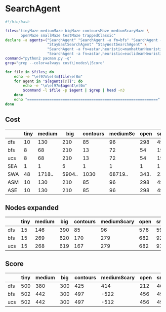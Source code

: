 # SearchAgent

```bash
#!/bin/bash

files="tinyMaze mediumMaze bigMaze contoursMaze mediumScaryMaze \
       openMaze smallMaze testMaze trappedClassic"
declare -a agents=("SearchAgent" "SearchAgent -a fn=bfs" "SearchAgent -a fn=ucs" \
                   "StayEastSearchAgent" "StayWestSearchAgent" \
                   "SearchAgent -a fn=astar,heuristic=manhattanHeuristic" \
                   "SearchAgent -a fn=astar,heuristic=euclideanHeuristic")
command="python2 pacman.py -q"
grep="grep --color=always cost\|nodes\|Score"

for file in $files; do
    echo -e "\e[97m\e[4m$file\e[0m"
    for agent in "${agents[@]}"; do
        echo -e "\n\e[97m$agent\e[0m"
        $command -l $file -p $agent | $grep | head -n3
    done
    echo "==========================================================="
done
```

## Cost

|     | tiny | medium | big    | contours | mediumSc | open | small | test | trappedCl |
| --- | ---- | ------ | ------ | -------- | -------- | ---- | ----- | ---- | --------- |
| dfs | 10   | 130    | 210    | 85       |  96      | 298  | 49    | 7    | 5         |
| bfs | 8    | 68     | 210    | 13       |  72      | 54   | 19    | 7    | 5         |
| ucs | 8    | 68     | 210    | 13       |  72      | 54   | 19    | 7    | 5         |
| SEA | 1    | 1      | 5      | 1        |  1       | 1    | 1     | 0    | 1         |
| SWA | 48   | 1718.. | 5904.. | 1030     |  68719.. | 343. | 238.. | 254  | 18        |
| ASM | 10   | 130    | 210    | 85       |  96      | 298  | 49    | 7    | 5         |
| ASE | 10   | 130    | 210    | 85       |  96      | 298  | 49    | 7    | 5         |

## Nodes expanded

|     | tiny | medium | big | contours | mediumScary | open | small | test | trappedClassic |
| --- | ---- | ------ | --- | -------- | ----------- | ---- | ----- | ---- | -------------- |
| dfs | 15   | 146    | 390 | 85       | 96          | 576  | 59    | 7    | 5              |
| bfs | 15   | 269    | 620 | 170      | 279         | 682  | 92    | 7    | 7              |
| ucs | 15   | 268    | 619 | 167      | 279         | 682  | 91    | 7    | 7              |

## Score

|     | tiny | medium | big | contours | mediumScary | open | small | test | trappedClassic |
| --- | ---- | ------ | --- | -------- | ----------- | ---- | ----- | ---- | -------------- |
| dfs | 500  | 380    | 300 | 425      | 414         | 212  | 461   | 503  | -502           |
| bfs | 502  | 442    | 300 | 497      | -522        | 456  | 491   | 503  | -497           |
| ucs | 502  | 442    | 300 | 497      | -512        | 456  | 491   | 503  | -502           |
